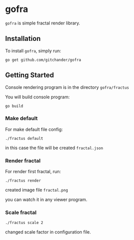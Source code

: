 # gofra

`gofra` is simple fractal render library.

## Installation

To install `gofra`, simply run:
```
go get github.com/gitchander/gofra
```

## Getting Started

Сonsole rendering program is in the directory `gofra/fractus`

You will build console program:
```
go build
```

### Make default
For make default file config:
```
./fractus default
```
in this case the file will be created `fractal.json`

### Render fractal
For render first fractal, run:
```
./fractus render
```
created image file `fractal.png`

you can watch it in any viewer program.

### Scale fractal

```
./fractus scale 2
```
  changed scale factor in configuration file.
